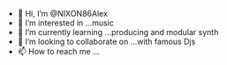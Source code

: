 - 👋 Hi, I’m @NIXON86Alex
- 👀 I’m interested in ...music
- 🌱 I’m currently learning ...producing and modular synth
- 💞️ I’m looking to collaborate on ...with famous Djs
- 📫 How to reach me ...

<!---
NIXON86Alex/NIXON86Alex is a ✨ special ✨ repository because its `README.md` (this file) appears on your GitHub profile.
You can click the Preview link to take a look at your changes.
--->
